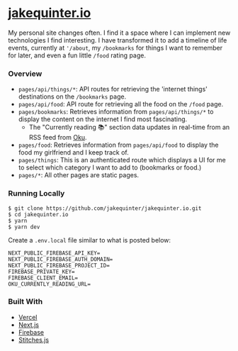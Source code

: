 # [jakequinter.io](https://jakequinter.io/)

My personal site changes often. I find it a space where I can implement new technologies I find interesting. I have transformed it to add a timeline of life events, currently at `'/about`, my `/bookmarks` for things I want to remember for later, and even a fun little `/food` rating page.

### Overview

- `pages/api/things/*`: API routes for retrieving the 'internet things' destinations on the `/bookmarks` page.
- `pages/api/food`: API route for retrieving all the food on the `/food` page.
- `pages/bookmarks`: Retrieves information from `pages/api/things/*` to display the content on the internet I find most fascinating.
  - The "Currently reading 📚" section data updates in real-time from an RSS feed from [Oku](https://oku.club/).
- `pages/food`: Retrieves information from `pages/api/food` to display the food my girlfriend and I keep track of.
- `pages/things`: This is an authenticated route which displays a UI for me to select which category I want to add to (bookmarks or food.)
- `pages/*`: All other pages are static pages.

### Running Locally

```
$ git clone https://github.com/jakequinter/jakequinter.io.git
$ cd jakequinter.io
$ yarn
$ yarn dev
```

Create a `.env.local` file similar to what is posted below:

```
NEXT_PUBLIC_FIREBASE_API_KEY=
NEXT_PUBLIC_FIREBASE_AUTH_DOMAIN=
NEXT_PUBLIC_FIREBASE_PROJECT_ID=
FIREBASE_PRIVATE_KEY=
FIREBASE_CLIENT_EMAIL=
OKU_CURRENTLY_READING_URL=
```

### Built With

- [Vercel](https://vercel.com/)
- [Next.js](https://nextjs.org/)
- [Firebase](https://firebase.google.com/)
- [Stitches.js](https://stitches.dev/)
